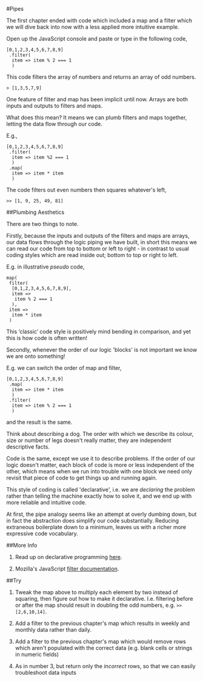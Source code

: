 #Pipes

The first chapter ended with code which included a map and a filter which we will dive back into now with a less applied more intuitive example.

Open up the JavaScript console and paste or type in the following code,

~~~~~~~~
[0,1,2,3,4,5,6,7,8,9]
 .filter(
  item => item % 2 === 1
  )
~~~~~~~~

This code filters the array of numbers and returns an array of odd numbers.

`> [1,3,5,7,9]`

One feature of filter and map has been implicit until now. Arrays are both inputs and outputs to filters and maps.

What does this mean? It means we can plumb filters and maps together, letting the data flow through our code.

E.g.,

~~~~~~~~
[0,1,2,3,4,5,6,7,8,9]
 .filter(
  item => item %2 === 1
  )
 .map(
  item => item * item
  )
~~~~~~~~

The code filters out even numbers then squares whatever's left,

`>> [1, 9, 25, 49, 81]`

##Plumbing Aesthetics

There are two things to note.

Firstly, because the inputs and outputs of the filters and maps are arrays, our data flows through the logic piping we have built, in short this means we can read our code from top to bottom or left to right - in contrast to usual coding styles which are read inside out; bottom to top or right to left.

E.g. in illustrative *pseudo* code,

~~~~~~~~
map(
 filter(
  [0,1,2,3,4,5,6,7,8,9],
  item =>
   item % 2 === 1
  ),
 item =>
  item * item
 )
~~~~~~~~

This ‘classic’ code style is positively mind bending in comparison, and yet this is how code is often written!

Secondly, whenever the order of our logic 'blocks' is not important we know we are onto something!

E.g. we can switch the order of map and filter,


~~~~~~~~
[0,1,2,3,4,5,6,7,8,9]
 .map(
  item => item * item
  )
 .filter(
  item => item % 2 === 1
  )
~~~~~~~~

and the result is the same.

Think about describing a dog. The order with which we describe its colour, size or number of legs doesn't really matter, they are independent descriptive facts.

Code is the same, except we use it to describe problems. If the order of our logic doesn't matter, each block of code is more or less independent of the other, which means when we run into trouble with one block we need only revisit that piece of code to get things up and running again.

This style of coding is called 'declarative', i.e. we are *declaring* the problem rather than telling the machine exactly how to solve it, and we end up with more reliable and intuitive code.

At first, the pipe analogy seems like an attempt at overly dumbing down, but in fact the abstraction does simplify our code substantially. Reducing extraneous boilerplate down to a minimum, leaves us with a richer more expressive code vocabulary.

##More Info 

1) Read up on declarative programming [here](https://en.wikipedia.org/wiki/Declarative_programming).

2) Mozilla's JavaScript [filter documentation](https://developer.mozilla.org/en/docs/Web/JavaScript/Reference/Global_Objects/Array/filter).

##Try

1) Tweak the map above to multiply each element by two instead of squaring, then figure out how to make it declarative. I.e. filtering before or after the map should result in doubling the odd numbers, e.g. `>> [2,6,10,14]`.

2) Add a filter to the previous chapter's map which results in weekly and monthly data rather than daily.

3) Add a filter to the previous chapter's map which would remove rows which aren't populated with the correct data (e.g. blank cells or strings in numeric fields)

4) As in number 3, but return only the *incorrect* rows, so that we can easily troubleshoot data inputs
